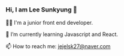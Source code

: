### Hi, I am Lee Sunkyung 👋

👩‍💻 I'm a junior front end developer.

🌱 I’m currently learning Javascript and React.

📫 How to reach me: jejelsk27@naver.com

<!--
**LeeSyong/LeeSyong** is a ✨ _special_ ✨ repository because its `README.md` (this file) appears on your GitHub profile.

Here are some ideas to get you started:

- 🔭 I’m currently working on ...
- 🌱 I’m currently learning ...
- 👯 I’m looking to collaborate on ...
- 🤔 I’m looking for help with ...
- 💬 Ask me about ...
- 📫 How to reach me: ...
- 😄 Pronouns: ...
- ⚡ Fun fact: ...
-->
